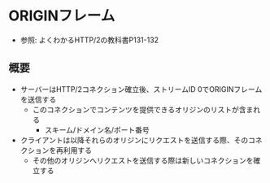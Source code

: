 # ORIGINフレーム
- 参照: よくわかるHTTP/2の教科書P131-132

## 概要
- サーバーはHTTP/2コネクション確立後、ストリームID 0でORIGINフレームを送信する
  - このコネクションでコンテンツを提供できるオリジンのリストが含まれる
    - スキーム/ドメイン名/ポート番号
- クライアントは以降それらのオリジンにリクエストを送信する際、そのコネクションを再利用する
  - その他のオリジンへリクエストを送信する際は新しいコネクションを確立する
